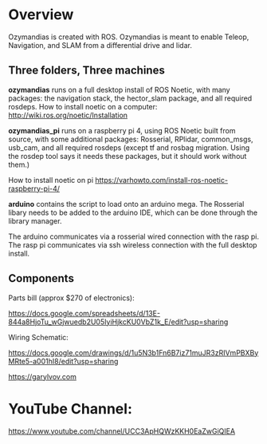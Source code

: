 # Overview

Ozymandias is created with ROS. Ozymandias is meant to enable Teleop, Navigation, and SLAM from a differential drive and lidar.

## Three folders, Three machines
**ozymandias** runs on a full desktop install of ROS Noetic, with many packages: the navigation stack, the hector_slam package, and all required rosdeps.
How to install noetic on a computer: http://wiki.ros.org/noetic/Installation

**ozymandias_pi** runs on a raspberry pi 4, using ROS Noetic built from source, with some additional packages: Rosserial, RPlidar, common_msgs, usb_cam, and all required rosdeps (except tf and rosbag migration. Using the rosdep tool says it needs these packages, but it should work without them.) 

How to install noetic on pi https://varhowto.com/install-ros-noetic-raspberry-pi-4/

**arduino** contains the script to load onto an arduino mega. The Rosserial libary needs to be added to the arduino IDE, which can be done through the library manager.

The arduino communicates via a rosserial wired connection with the rasp pi. The rasp pi communicates via ssh wireless connection with the full desktop install.

## Components

Parts bill (approx $270 of electronics):

https://docs.google.com/spreadsheets/d/13E-844a8HjoTu_wGjwuedb2U05IyiHjkcKU0VbZ1k_E/edit?usp=sharing

Wiring Schematic:

https://docs.google.com/drawings/d/1u5N3b1Fn6B7iz71muJR3zRIVmPBXByMRte5-a001hI8/edit?usp=sharing

https://garylvov.com
# YouTube Channel:
https://www.youtube.com/channel/UCC3ApHQWzKKH0EaZwGiQIEA
